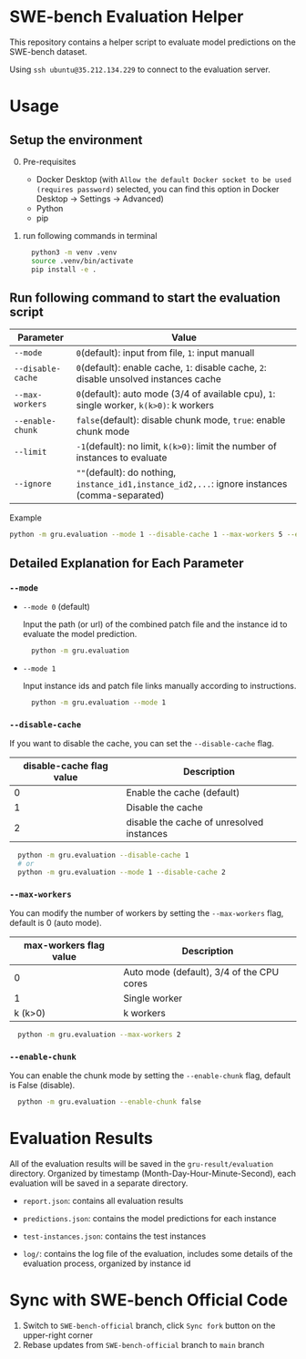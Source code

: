 # SWE-bench Evaluation Helper

This repository contains a helper script to evaluate model predictions on the SWE-bench dataset.

Using `ssh ubuntu@35.212.134.229` to connect to the evaluation server.

# Usage

## Setup the environment

0. Pre-requisites

    - Docker Desktop (with `Allow the default Docker socket to be used (requires password)` selected, you can find this option in Docker Desktop -> Settings -> Advanced)
    - Python
    - pip

1. run following commands in terminal

    ```bash
      python3 -m venv .venv
      source .venv/bin/activate
      pip install -e .
    ```

## Run following command to start the evaluation script

| Parameter         | Value                                                                                          |
| ----------------- | ---------------------------------------------------------------------------------------------- |
| `--mode`          | `0`(default): input from file, `1`: input manuall                                              |
| `--disable-cache` | `0`(default): enable cache, `1`: disable cache, `2`: disable unsolved instances cache          |
| `--max-workers`   | `0`(default): auto mode (3/4 of available cpu), `1`: single worker, `k(k>0)`: k workers        |
| `--enable-chunk`  | `false`(default): disable chunk mode, `true`: enable chunk mode                                |
| `--limit`         | `-1`(default): no limit, `k(k>0)`: limit the number of instances to evaluate                   |
| `--ignore`        | `""`(default): do nothing, `instance_id1,instance_id2,...`: ignore instances (comma-separated) |

Example

```bash
python -m gru.evaluation --mode 1 --disable-cache 1 --max-workers 5 --enable-chunk true --limit 20 --ignore "astropy__astropy-14365,astropy__astropy-14995"
```

## Detailed Explanation for Each Parameter

### `--mode`

-   `--mode 0` (default)

    Input the path (or url) of the combined patch file and the instance id to evaluate the model prediction.

    ```bash
      python -m gru.evaluation
    ```

-   `--mode 1`

    Input instance ids and patch file links manually according to instructions.

    ```bash
      python -m gru.evaluation --mode 1
    ```

### `--disable-cache`

If you want to disable the cache, you can set the `--disable-cache` flag.

| disable-cache flag value | Description                               |
| ------------------------ | ----------------------------------------- |
| 0                        | Enable the cache (default)                |
| 1                        | Disable the cache                         |
| 2                        | disable the cache of unresolved instances |

```bash
  python -m gru.evaluation --disable-cache 1
  # or
  python -m gru.evaluation --mode 1 --disable-cache 2
```

### `--max-workers`

You can modify the number of workers by setting the `--max-workers` flag, default is 0 (auto mode).

| max-workers flag value | Description                               |
| ---------------------- | ----------------------------------------- |
| 0                      | Auto mode (default), 3/4 of the CPU cores |
| 1                      | Single worker                             |
| k (k>0)                | k workers                                 |

```bash
  python -m gru.evaluation --max-workers 2
```

### `--enable-chunk`

You can enable the chunk mode by setting the `--enable-chunk` flag, default is False (disable).

```bash
  python -m gru.evaluation --enable-chunk false
```

# Evaluation Results

All of the evaluation results will be saved in the `gru-result/evaluation` directory. Organized by timestamp (Month-Day-Hour-Minute-Second), each evaluation will be saved in a separate directory.

-   `report.json`: contains all evaluation results

-   `predictions.json`: contains the model predictions for each instance
-   `test-instances.json`: contains the test instances

-   `log/`: contains the log file of the evaluation, includes some details of the evaluation process, organized by instance id

# Sync with SWE-bench Official Code

1. Switch to `SWE-bench-official` branch, click `Sync fork` button on the upper-right corner
2. Rebase updates from `SWE-bench-official` branch to `main` branch
